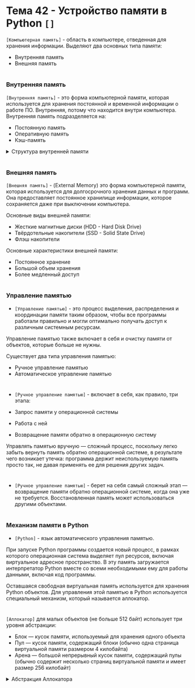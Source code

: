 # Тема 42 - Устройство памяти в Python `[]`

`[Компьютерная память]` - область в компьютере, отведенная для хранения информации. Выделяют два основных типа памяти:

   - Внутренняя память
   - Внешняя память
#

### Внутренняя память

`[Внутренняя память]` - это форма компьютерной памяти, которая используется для хранения постоянной и временной информации о работе ПО. Внутренняя, потому что находится внутри компьютера. Внутренняя память подразделяется на:

 - Постоянную память
 - Оперативную память
 - Кэш-память

<details>
<summary>Структура внутренней памяти</summary> 

- `[Постоянная память]` - ROM (Read Only Memory) - это тип памяти компьютера, в которой информация может быть записана только один раз, а затем остается неизменной или только для чтения. ROM используется для хранения постоянной информации, такой как начальная загрузка компьютера (BIOS или UEFI), основные инструкции для запуска операционной системы и другие важные данные, которые не должны изменяться.

- Постоянная память — устройство для долговременного хранения программ и данных.
#
- `[Оперативная память]` - RAM (Random Access Memory) - это форма компьютерной памяти, которая используется для временного хранения данных и инструкций во время выполнения программ. Она обеспечивает быстрый доступ к данным, которые процессор может использовать непосредственно, и предоставляет рабочее пространство для операционной системы и приложений.

- Оперативная память волатильна - данные в ней хранятся только во время работы компьютера и теряются при его выключении.
- Оперативная память характеризуется высоким быстродействием и относительно малой емкостью.
#
- `[Кэш-память]` -  (Cache Memory) это небольшая, но очень быстрая форма компьютерной памяти, которая используется для временного хранения данных, наиболее часто используемых процессором. Её цель - ускорить доступ к данным, уменьшая время ожидания процессора при доступе к информации.

- Кэш-память работает как буфер между процессором и оперативной памятью, кэш-память содержит копии данных, которые процессор часто запрашивает, что позволяет уменьшить задержки при доступе к оперативной памяти.

`[Кэш-память имеет 3 уровня: L1, L2, L3]`

- Кэш первого уровня (L1) - располагается в самом процессоре, что делает его самым быстрым, но и наименее емким.
- Кэш второго уровня (L2) - второй уровень более масштабный, нежели первый, но в результате, обладает меньшими скоростными характеристиками.
- Кэш третьего уровня (L3) - третий уровень, более медленный, нежели два предыдущих. Но всё равно он гораздо быстрее, чем оперативная память. 

</details>

#

### Внешняя память

`[Внешняя память]` - (External Memory) это форма компьютерной памяти, которая используется для долгосрочного хранения данных и программ. Она предоставляет постоянное хранилище информации, которое сохраняется даже при выключении компьютера.

Основные виды внешней памяти:

- Жесткие магнитные диски (HDD - Hard Disk Drive)
- Твёрдотельные накопители (SSD - Solid State Drive)
- Флэш накопители
  
Основные характеристики внешней памяти:

- Постоянное хранение
- Большой объем хранения
- Более медленный доступ

#

### Управление памятью

- `[Управление памятью]` - это процесс выделения, распределения и координации памяти таким образом, чтобы все программы работали правильно и могли оптимально получать доступ к различным системным ресурсам.

Управление памятью также включает в себя и очистку памяти от объектов, которые больше не нужны.

Существует два типа управления памятью:

   - Ручное управление памятью
   - Автоматическое управление памятью
#

- `[Ручное управление памятью]` - включает в себя, как правило, три этапа:

- Запрос памяти у операционной системы
- Работа с ней
- Возвращение памяти обратно в операционную систему

Управлять памятью вручную — сложный процесс, поскольку легко забыть вернуть память обратно операционной системе, в результате чего возникает утечка: программа держит неиспользуемую память просто так, не давая применять ее для решения других задач.

#

- `[Ручное управление памятью]` - берет на себя самый сложный этап — возвращение памяти обратно операционной системе, когда она уже не требуется. Восстановленная память может использоваться другими объектами. 

#

### Механизм памяти в Python

- `[Python]` - язык автоматического управления памятью.

При запуске Python программы создается новый процесс, в рамках которого операционная система выделяет пул ресурсов, включая виртуальное адресное пространство. В эту память загружается интерпретатор Python вместе со всеми необходимыми ему для работы данными, включая код программы. 

Оставшаяся свободная виртуальная память используется для хранения Python объектов. Для управления этой памятью в Python используется специальный механизм, который называется аллокатор.

#

`[Аллокатор]` для малых объектов (не больше 512 байт) использует три уровня абстракции:

- Блок — кусок памяти, используемый для хранения одного объекта
- Пул — кусок памяти, содержащий блоки (обычно одна страница виртуальной памяти размером 4 килобайта)
- Арена — большой непрерывный кусок памяти, содержащий пулы (обычно содержит несколько страниц виртуальной памяти и имеет размер 256 килобайт)

<details>
<summary>Абстракция Аллокатора</summary> 

1. Блок — это кусок памяти, который может содержать только один Python объект фиксированного размера. Размер блока может варьироваться от 8 до 512 байт и должен быть кратен восьми. Все блоки в конкретном пуле имеют одинаковый размер и находятся в одном классе размера, который и определяет размер блока.

2. Пул - состоит из блоков одного размера.  Размер пула равен 4 килобайта.

Пулы находятся в трех состояниях:

- используемый (used) — частично заполненный, какие-то блоки заняты, какие-то свободны
- полный (full) — полностью заполненный, все блоки заняты 
- пустой (empty) — все блоки свободны и доступны для записи (хранятся в списке пустых пулов freepools)

Используемый пул содержит блоки, в которые можно записать какую-то информацию. Блоки полного пула все распределены и уже содержат данные. Пустые пулы не содержат данных и могут быть разбиты на какие угодны классы размера при необходимости

Обратите внимание, что пулы и блоки не выделяют память напрямую, вместо этого они используют уже выделенное пространство в аренах.

3. Арена – это кусок памяти размером в 256 килобайт, который обеспечивает память для 64 пулов.

Арены, в отличие от пулов, не имеют явных разделений на состояния. Они сами по себе организованы в двухсвязный список usable_arenas. Этот список отсортирован по количеству свободных пулов. Чем меньше свободных пулов, тем ближе арена к началу списка.







</details>
